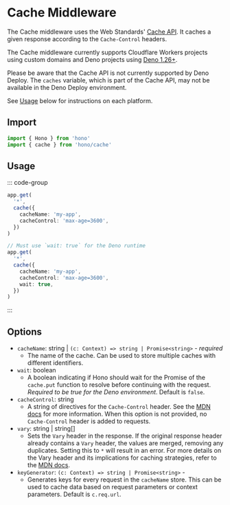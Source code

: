 # Cache Middleware

The Cache middleware uses the Web Standards' [Cache API](https://developer.mozilla.org/en-US/docs/Web/API/Cache). It caches a given response according to the `Cache-Control` headers.

The Cache middleware currently supports Cloudflare Workers projects using custom domains and Deno projects using [Deno 1.26+](https://github.com/denoland/deno/releases/tag/v1.26.0).

Please be aware that the Cache API is not currently supported by Deno Deploy. The `caches` variable, which is part of the Cache API, may not be available in the Deno Deploy environment.

See [Usage](#usage) below for instructions on each platform.

## Import

```ts
import { Hono } from 'hono'
import { cache } from 'hono/cache'
```

## Usage

::: code-group

```ts [Cloudflare Workers]
app.get(
  '*',
  cache({
    cacheName: 'my-app',
    cacheControl: 'max-age=3600',
  })
)
```

```ts [Deno]
// Must use `wait: true` for the Deno runtime
app.get(
  '*',
  cache({
    cacheName: 'my-app',
    cacheControl: 'max-age=3600',
    wait: true,
  })
)
```

:::

## Options

- `cacheName`: string | `(c: Context) => string | Promise<string>` - _required_
  - The name of the cache. Can be used to store multiple caches with different identifiers.
- `wait`: boolean
  - A boolean indicating if Hono should wait for the Promise of the `cache.put` function to resolve before continuing with the request. _Required to be true for the Deno environment_. Default is `false`.
- `cacheControl`: string
  - A string of directives for the `Cache-Control` header. See the [MDN docs](https://developer.mozilla.org/en-US/docs/Web/HTTP/Headers/Cache-Control) for more information. When this option is not provided, no `Cache-Control` header is added to requests.
- `vary`: string | string[]
  - Sets the `Vary` header in the response. If the original response header already contains a `Vary` header, the values are merged, removing any duplicates. Setting this to `*` will result in an error. For more details on the Vary header and its implications for caching strategies, refer to the [MDN docs](https://developer.mozilla.org/en-US/docs/Web/HTTP/Headers/Vary).
- `keyGenerator`: `(c: Context) => string | Promise<string>` -
  - Generates keys for every request in the `cacheName` store. This can be used to cache data based on request parameters or context parameters. Default is `c.req.url`.
